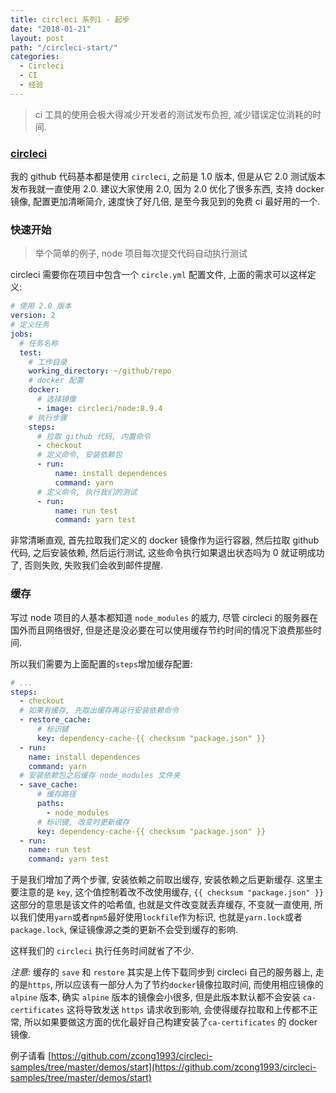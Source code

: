 ```yaml
---
title: circleci 系列1 - 起步
date: "2018-01-21"
layout: post
path: "/circleci-start/"
categories:
  - Circleci
  - CI
  - 经验
---
```


> ci 工具的使用会极大得减少开发者的测试发布负担, 减少错误定位消耗的时间.

### [circleci](https://circleci.com)

我的 github 代码基本都是使用 `circleci`, 之前是 1.0 版本, 但是从它 2.0 测试版本发布我就一直使用 2.0. 建议大家使用 2.0, 因为 2.0 优化了很多东西, 支持 docker 镜像, 配置更加清晰简介, 速度快了好几倍, 是至今我见到的免费 ci 最好用的一个.

<!--more-->

### 快速开始

> 举个简单的例子, node 项目每次提交代码自动执行测试

circleci 需要你在项目中包含一个 `circle.yml` 配置文件, 上面的需求可以这样定义:
```yaml
# 使用 2.0 版本
version: 2
# 定义任务
jobs:
  # 任务名称
  test:
    # 工作目录
    working_directory: ~/github/repo
    # docker 配置
    docker:
      # 选择镜像
      - image: circleci/node:8.9.4
    # 执行步骤
    steps:
      # 拉取 github 代码, 内置命令
      - checkout
      # 定义命令, 安装依赖包
      - run:
          name: install dependences
          command: yarn
      # 定义命令, 执行我们的测试
      - run:
          name: run test
          command: yarn test
```

非常清晰直观, 首先拉取我们定义的 docker 镜像作为运行容器, 然后拉取 github 代码, 之后安装依赖, 然后运行测试, 这些命令执行如果退出状态吗为 0 就证明成功了, 否则失败, 失败我们会收到邮件提醒.

### 缓存

写过 node 项目的人基本都知道 `node_modules` 的威力, 尽管 circleci 的服务器在国外而且网络很好, 但是还是没必要在可以使用缓存节约时间的情况下浪费那些时间.

所以我们需要为上面配置的`steps`增加缓存配置:
```yaml
# ...
steps:
  - checkout
  # 如果有缓存, 先取出缓存再运行安装依赖命令
  - restore_cache:
      # 标识键
      key: dependency-cache-{{ checksum "package.json" }}
  - run:
    name: install dependences
    command: yarn
  # 安装依赖包之后缓存 node_modules 文件夹
  - save_cache:
      # 缓存路径
      paths:
        - node_modules
      # 标识键, 改变时更新缓存
      key: dependency-cache-{{ checksum "package.json" }}
  - run:
    name: run test
    command: yarn test
```
于是我们增加了两个步骤, 安装依赖之前取出缓存, 安装依赖之后更新缓存. 这里主要注意的是 `key`, 这个值控制着改不改使用缓存, `{{ checksum "package.json" }}` 这部分的意思是该文件的哈希值, 也就是文件改变就丢弃缓存, 不变就一直使用, 所以我们使用`yarn`或者`npm5`最好使用`lockfile`作为标识, 也就是`yarn.lock`或者`package.lock`, 保证镜像源之类的更新不会受到缓存的影响.

这样我们的 `circleci` 执行任务时间就省了不少.

*注意:* 缓存的 `save` 和 `restore` 其实是上传下载同步到 circleci 自己的服务器上, 走的是`https`, 所以应该有一部分人为了节约`docker`镜像拉取时间, 而使用相应镜像的 `alpine` 版本, 确实 `alpine` 版本的镜像会小很多, 但是此版本默认都不会安装 `ca-certificates` 这将导致发送 `https` 请求收到影响, 会使得缓存拉取和上传都不正常, 所以如果要做这方面的优化最好自己构建安装了`ca-certificates` 的 docker 镜像.

例子请看 [https://github.com/zcong1993/circleci-samples/tree/master/demos/start](https://github.com/zcong1993/circleci-samples/tree/master/demos/start)
